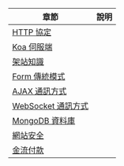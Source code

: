 章節                | 說明
-------------------|---------------------------------
[HTTP 協定](./http)  | 
[Koa 伺服端](./koa)  | 
[架站知識](./host)  | 
[Form 傳統模式](./form)  | 
[AJAX 通訊方式](./ajax)  | 
[WebSocket 通訊方式](./websocket)  | 
[MongoDB 資料庫](./mongodb)  | 
[網站安全](./security)  | 
[金流付款](./payment)  | 
